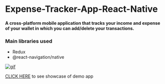 # Expense-Tracker-App-React-Native

#### A cross-platform mobile application that tracks your income and expense of your wallet in which you can add/delete your transactions.

### Main libraries used
* Redux
* @react-navigation/native


<a href="https://imgflip.com/gif/4satym"><img src="https://i.imgflip.com/4satym.gif" title="gif"/></a>

[CLICK HERE](https://www.youtube.com/watch?v=OFwwwOVoSxw) to see showcase of demo app
